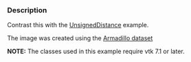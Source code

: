 ### Description
Contrast this with the [UnsignedDistance](Cxx/Points/UnsignedDistance) example.

The image was created using the [Armadillo dataset](https://github.com/lorensen/VTKWikiExamples/blob/master/Testing/Data/Armadillo.ply?raw=true)

**NOTE:** The classes used in this example require vtk 7.1 or later.

